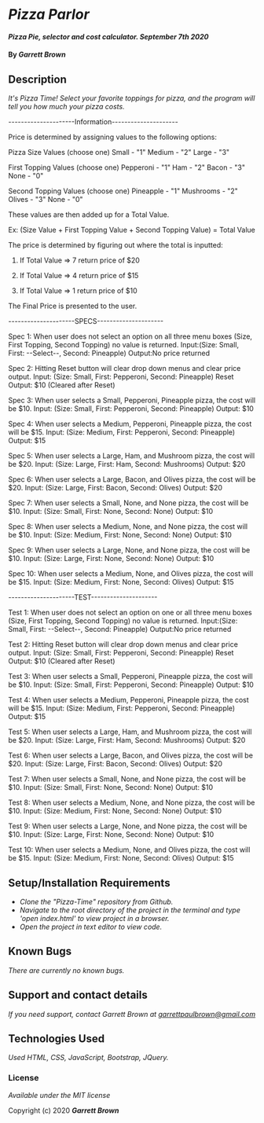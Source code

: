 # _Pizza Parlor_

#### _Pizza Pie, selector and cost calculator. September 7th 2020_

#### By _**Garrett Brown**_

## Description

_It's Pizza Time! Select your favorite toppings for pizza, and the program will tell you how much your pizza costs._


---------------------Information---------------------

Price is determined by assigning values to the following options:

Pizza Size Values (choose one)
  Small - "1"
  Medium - "2"
  Large - "3"

First Topping Values (choose one)
  Pepperoni - "1"
  Ham - "2"
  Bacon - "3"
  None - "0"

Second Topping Values (choose one)
  Pineapple - "1"
  Mushrooms - "2"
  Olives - "3"
  None - "0"

These values are then added up for a Total Value.

Ex: (Size Value + First Topping Value + Second Topping Value) = Total Value

The price is determined by figuring out where the total is inputted:

1. If Total Value => 7
    return price of $20
  
2. If Total Value => 4
    return price of $15

3. If Total Value => 1
  return price of $10


The Final Price is presented to the user.

---------------------SPECS---------------------

Spec 1: When user does not select an option on all three menu boxes (Size, First Topping, Second Topping) no value is returned.
Input:(Size: Small, First: --Select--, Second: Pineapple)
Output:No price returned

Spec 2: Hitting Reset button will clear drop down menus and clear price output.
Input: (Size: Small, First: Pepperoni, Second: Pineapple) Reset
Output: $10 (Cleared after Reset)

Spec 3: When user selects a Small, Pepperoni, Pineapple pizza, the cost will be $10.
Input: (Size: Small, First: Pepperoni, Second: Pineapple) 
Output: $10

Spec 4: When user selects a Medium, Pepperoni, Pineapple pizza, the cost will be $15.
Input: (Size: Medium, First: Pepperoni, Second: Pineapple) 
Output: $15

Spec 5: When user selects a Large, Ham, and Mushroom pizza, the cost will be $20.
Input: (Size: Large, First: Ham, Second: Mushrooms) 
Output: $20

Spec 6: When user selects a Large, Bacon, and Olives pizza, the cost will be $20.
Input: (Size: Large, First: Bacon, Second: Olives) 
Output: $20

Spec 7: When user selects a Small, None, and None pizza, the cost will be $10.
Input: (Size: Small, First: None, Second: None) 
Output: $10

Spec 8: When user selects a Medium, None, and None pizza, the cost will be $10.
Input: (Size: Medium, First: None, Second: None) 
Output: $10

Spec 9: When user selects a Large, None, and None pizza, the cost will be $10.
Input: (Size: Large, First: None, Second: None) 
Output: $10

Spec 10: When user selects a Medium, None, and Olives pizza, the cost will be $15.
Input:  (Size: Medium, First: None, Second: Olives) 
Output: $15

---------------------TEST---------------------

Test 1: When user does not select an option on one or all three menu boxes (Size, First Topping, Second Topping) no value is returned.
Input:(Size: Small, First: --Select--, Second: Pineapple)
Output:No price returned

Test 2: Hitting Reset button will clear drop down menus and clear price output.
Input: (Size: Small, First: Pepperoni, Second: Pineapple) Reset
Output: $10 (Cleared after Reset)

Test 3: When user selects a Small, Pepperoni, Pineapple pizza, the cost will be $10.
Input: (Size: Small, First: Pepperoni, Second: Pineapple) 
Output: $10

Test 4: When user selects a Medium, Pepperoni, Pineapple pizza, the cost will be $15.
Input: (Size: Medium, First: Pepperoni, Second: Pineapple) 
Output: $15

Test 5: When user selects a Large, Ham, and Mushroom pizza, the cost will be $20.
Input: (Size: Large, First: Ham, Second: Mushrooms) 
Output: $20

Test 6: When user selects a Large, Bacon, and Olives pizza, the cost will be $20.
Input: (Size: Large, First: Bacon, Second: Olives) 
Output: $20

Test 7: When user selects a Small, None, and None pizza, the cost will be $10.
Input: (Size: Small, First: None, Second: None) 
Output: $10

Test 8: When user selects a Medium, None, and None pizza, the cost will be $10.
Input: (Size: Medium, First: None, Second: None) 
Output: $10

Test 9: When user selects a Large, None, and None pizza, the cost will be $10.
Input: (Size: Large, First: None, Second: None) 
Output: $10

Test 10: When user selects a Medium, None, and Olives pizza, the cost will be $15.
Input:  (Size: Medium, First: None, Second: Olives) 
Output: $15


## Setup/Installation Requirements

* _Clone the "Pizza-Time" repository from Github._
* _Navigate to the root directory of the project in the terminal and type   'open index.html' to view project in a browser._
* _Open the project in text editor to view code._


## Known Bugs

_There are currently no known bugs._

## Support and contact details

_If you need support, contact Garrett Brown at <garrettpaulbrown@gmail.com>_

## Technologies Used

_Used HTML, CSS, JavaScript, Bootstrap, JQuery._

### License

*Available under the MIT license*

Copyright (c) 2020 **_Garrett Brown_**
